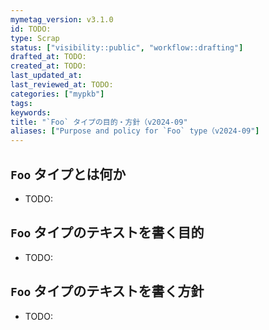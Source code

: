 ```yaml
---
mymetag_version: v3.1.0
id: TODO:
type: Scrap
status: ["visibility::public", "workflow::drafting"]
drafted_at: TODO:
created_at: TODO:
last_updated_at:
last_reviewed_at: TODO:
categories: ["mypkb"]
tags:
keywords:
title: "`Foo` タイプの目的・方針（v2024-09"
aliases: ["Purpose and policy for `Foo` type（v2024-09"]
---
```


## `Foo` タイプとは何か

- TODO:

## `Foo` タイプのテキストを書く目的

- TODO:

## `Foo` タイプのテキストを書く方針

- TODO:
